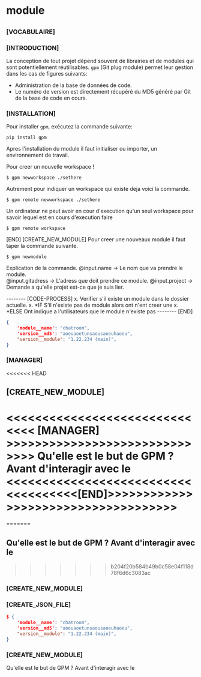 # module

##

### \[VOCABULAIRE]

### \[INTRODUCTION]

La conception de tout projet dépend souvent de librairies et de modules qui sont potentiellement réutilisables. `gpm` (Git plug module) permet leur gestion dans les cas de figures suivants:

* Administration de la base de données de code.
* Le numéro de version est directement récupéré du MD5 généré par Git de la base de code en cours.

### \[INSTALLATION]

Pour installer `gpm`, exécutez la commande suivante:

```
pip install gpm
```

Apres l'installation du module il faut initialiser ou importer, un environnement de travail.

Pour creer un nouvelle workspace !

```
$ gpm newworkspace ./sethere
```

Autrement pour indiquer un workspace qui existe deja voici la commande.

```
$ gpm remote newworkspace ./sethere 
```

Un ordinateur ne peut avoir en cour d'execution qu'un seul workspace pour savoir lequel est en cours d'execution faire

```
$ gpm remote workspace
```

\[END] \[CREATE\_NEW\_MODULE] Pour creer une nouveaux module il faut taper la commande suivante.

```
$ gpm newmodule
```

Explication de la commande. @input.name -> Le nom que va prendre le module.\
@input.gitadress -> L'adress que doit prendre ce module. @input.project -> Demande a qu'elle projet est-ce que je suis lier.

\-------- \[CODE-PROCESS] x. Verifier s'il existe un module dans le dossier actuelle. x. \*IF S'il n'existe pas de module alors ont n'ent creer une x. \*ELSE Ont indique a l'utilisateurs que le module n'existe pas -------- \[END]

```json
{ 
    'module__name': "chatroom", 
    'version__md5': "aoeuaoetunsaousaoeuhaoeu", 
    "version__module": "1.22.234 (main)",
}
```

### \[MANAGER]

<<<<<<< HEAD
## \[CREATE\_NEW\_MODULE]
<<<<<<<<<<<<<<<<<<<<<<<<<<<<<< [MANAGER] >>>>>>>>>>>>>>>>>>>>>>>>>>>>>>
Qu'elle est le but de GPM ? 
Avant d'interagir avec le 
<<<<<<<<<<<<<<<<<<<<<<<<<<<<<<<<<<<<[END]>>>>>>>>>>>>>>>>>>>>>>>>>>>>>>>>>>>>
=======
=======
## &#x20;Qu'elle est le but de GPM ? Avant d'interagir avec le&#x20;
>>>>>>> b204f20b584b49b0c58e04f118d78f6d6c3083ac

### \[CREATE\_NEW\_MODULE]

### \[CREATE\_JSON\_FILE]

```json
$ {
    'module__name': "chatroom",
    'version__md5': "aoeuaoetunsaousaoeuhaoeu",
    "version__module": "1.22.234 (main)",
}
```



### \[CREATE\_NEW\_MODULE]

Qu'elle est le but de GPM ? Avant d'interagir avec le&#x20;

